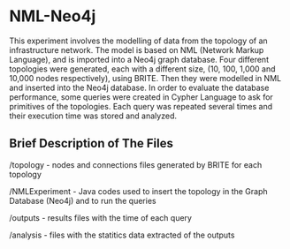 # NML-Neo4j

This experiment involves the modelling of data from the topology of an infrastructure network. The model is based on NML (Network Markup Language), and is imported into a Neo4j graph database.
Four different topologies were generated, each with a different size, (10, 100, 1,000 and 10,000 nodes respectively), using BRITE. Then they were modelled in NML and inserted into the Neo4j database.
In order to evaluate the database performance, some queries were created in Cypher Language to ask for primitives of the topologies. Each query was repeated several times and their execution time was stored and analyzed.


## Brief Description of The Files

/topology - nodes and connections files generated by BRITE for each topology

/NMLExperiment - Java codes used to insert the topology in the Graph Database (Neo4j) and to run the queries

/outputs - results files with the time of each query

/analysis - files with the statitics data extracted of the outputs
